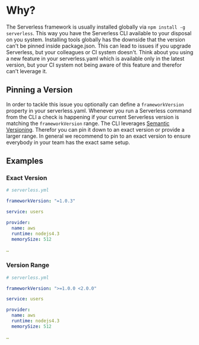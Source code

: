 <!--
title: Serverless Framework - AWS Lambda Guide - Pinning the Serverless framework version
menuText: Version pinning
menuOrder: 14
description: How to pin a service to a specific Serverless versions.
layout: Doc
-->

# Why?

The Serverless framework is usually installed globally via `npm install -g serverless`. This way you have the Serverless CLI available to your disposal on you system. Installing tools globally has the downside that the version can't be pinned inside package.json. This can lead to issues if you upgrade Serverless, but your colleagues or CI system doesn't. Think about you using a new feature in your serverless.yaml which is available only in the latest version, but your CI system not being aware of this feature and therefor can't leverage it.

## Pinning a Version

In order to tackle this issue you optionally can define a `frameworkVersion` property in your serverless.yaml. Whenever you run a Serverless command from the CLI a check is happening if your current Serverless version is matching the `frameworkVersion` range. The CLI leverages [Semantic Versioning](http://semver.org/). Therefor you can pin it down to an exact version or provide a larger range. In general we recommend to pin to an exact version to ensure everybody in your team has the exact same setup.

## Examples

### Exact Version

```yml
# serverless.yml

frameworkVersion: "=1.0.3"

service: users

provider:
  name: aws
  runtime: nodejs4.3
  memorySize: 512

…
```

### Version Range

```yml
# serverless.yml

frameworkVersion: ">=1.0.0 <2.0.0"

service: users

provider:
  name: aws
  runtime: nodejs4.3
  memorySize: 512

…
```
